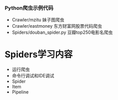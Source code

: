### Python爬虫示例代码
- Crawler/mzitu 妹子图爬虫
- Crawler/eastmoney 东方财富网股票代码爬虫
- Spiders/douban_spider.py 豆瓣top250电影名爬虫


# Spiders学习内容
- 运行爬虫
- 命令行调试和IDE调试
- Spider
- Item
- Pipeline

